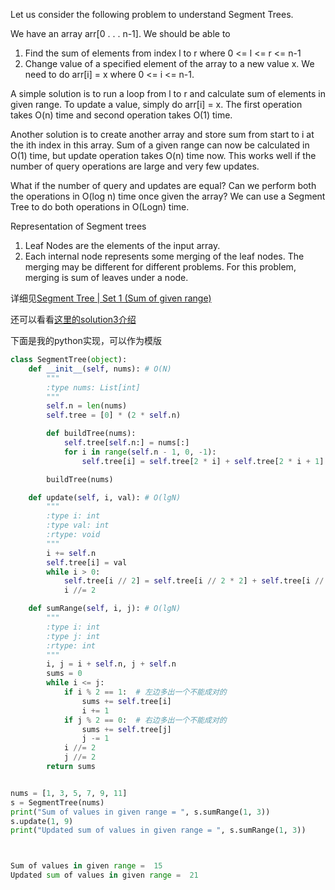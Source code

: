Let us consider the following problem to understand Segment Trees.

We have an array arr[0 . . . n-1]. We should be able to
1. Find the sum of elements from index l to r where 0 <= l <= r <= n-1
2. Change value of a specified element of the array to a new value x. We need to do arr[i] = x where 0 <= i <= n-1.

A simple solution is to run a loop from l to r and calculate sum of elements in given range. To update a value, simply do arr[i] = x. 
The first operation takes O(n) time and second operation takes O(1) time.

Another solution is to create another array and store sum from start to i at the ith index in this array. 
Sum of a given range can now be calculated in O(1) time, but update operation takes O(n) time now. 
This works well if the number of query operations are large and very few updates.

What if the number of query and updates are equal? 
Can we perform both the operations in O(log n) time once given the array? 
We can use a Segment Tree to do both operations in O(Logn) time.

Representation of Segment trees
1. Leaf Nodes are the elements of the input array.
2. Each internal node represents some merging of the leaf nodes. 
The merging may be different for different problems. For this problem, merging is sum of leaves under a node.

详细见[Segment Tree | Set 1 (Sum of given range)](https://www.geeksforgeeks.org/segment-tree-set-1-sum-of-given-range/)

还可以看看[这里的solution3介绍](https://leetcode.com/problems/range-sum-query-mutable/solution/)

下面是我的python实现，可以作为模版

```python
class SegmentTree(object):
    def __init__(self, nums): # O(N)
        """
        :type nums: List[int]
        """
        self.n = len(nums)
        self.tree = [0] * (2 * self.n)

        def buildTree(nums):
            self.tree[self.n:] = nums[:]
            for i in range(self.n - 1, 0, -1):
                self.tree[i] = self.tree[2 * i] + self.tree[2 * i + 1]

        buildTree(nums)

    def update(self, i, val): # O(lgN)
        """
        :type i: int
        :type val: int
        :rtype: void
        """
        i += self.n
        self.tree[i] = val
        while i > 0:
            self.tree[i // 2] = self.tree[i // 2 * 2] + self.tree[i // 2 * 2 + 1]
            i //= 2

    def sumRange(self, i, j): # O(lgN)
        """
        :type i: int
        :type j: int
        :rtype: int
        """
        i, j = i + self.n, j + self.n
        sums = 0
        while i <= j:
            if i % 2 == 1:  # 左边多出一个不能成对的
                sums += self.tree[i]
                i += 1
            if j % 2 == 0:  # 右边多出一个不能成对的
                sums += self.tree[j]
                j -= 1
            i //= 2
            j //= 2
        return sums


nums = [1, 3, 5, 7, 9, 11]
s = SegmentTree(nums)
print("Sum of values in given range = ", s.sumRange(1, 3))
s.update(1, 9)
print("Updated sum of values in given range = ", s.sumRange(1, 3))



Sum of values in given range =  15
Updated sum of values in given range =  21

```
